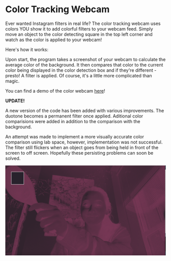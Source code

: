 # Color Tracking Webcam

Ever wanted Instagram filters in real life? The color tracking webcam uses colors YOU show it to add colorful filters to your
webcam feed. Simply move an object to the color detecting square in the top left corner and watch as the color is applied to your
webcam!

Here's how it works:

Upon start, the program takes a screenshot of your webcam to calculate the average color of the background. It then compares that
color to the current color being displayed in the color detection box and if they're different - presto! A filter is applied.
Of course, it's a little more complicated than magic.

You can find a demo of the color webcam [here](https://vimeo.com/259095753)!

**UPDATE!**

A new version of the code has been added with various improvements. The duotone becomes a permanent filter once applied. Aditional color comparisions were added in addition to the comparison with the background. 

An attempt was made to implement a more visually accurate color comparison using lab space, however, implementation was not successful. The filter still flickers when an object goes from being held in front of the screen to off screen. Hopefully these persisting problems can soon be solved. 

![logo](https://github.com/catscanprogram/Tracking/blob/master/Tracking_Screenshot_2.png)


